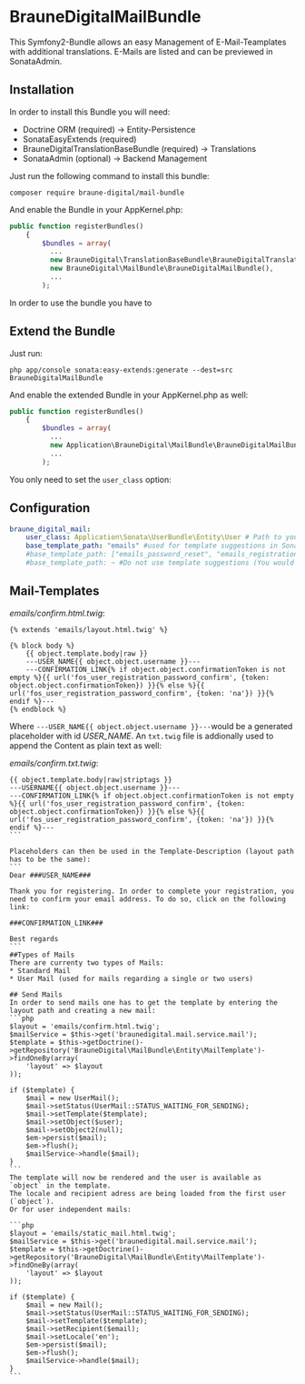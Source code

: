 # BrauneDigitalMailBundle

This Symfony2-Bundle allows an easy Management of E-Mail-Teamplates with additional translations. E-Mails are listed and can be previewed in SonataAdmin.

## Installation

In order to install this Bundle you will need:
* Doctrine ORM (required) -> Entity-Persistence
* SonataEasyExtends (required)
* BrauneDigitalTranslationBaseBundle (required) -> Translations
* SonataAdmin (optional) -> Backend Management

Just run the following command to install this bundle:
```
composer require braune-digital/mail-bundle
```

And enable the Bundle in your AppKernel.php:
```php
public function registerBundles()
    {
        $bundles = array(
          ...
          new BrauneDigital\TranslationBaseBundle\BrauneDigitalTranslationBaseBundle(),
          new BrauneDigital\MailBundle\BrauneDigitalMailBundle(),
          ...
        );
```

In order to use the bundle you have to
## Extend the Bundle
Just run:
```
php app/console sonata:easy-extends:generate --dest=src BrauneDigitalMailBundle
```

And enable the extended Bundle in your AppKernel.php as well:
```php
public function registerBundles()
    {
        $bundles = array(
          ...
          new Application\BrauneDigital\MailBundle\BrauneDigitalMailBundle()
          ...
        );
```

You only need to set the `user_class` option:
## Configuration
```yml
braune_digital_mail:
    user_class: Application\Sonata\UserBundle\Entity\User # Path to you used User-Entity
    base_template_path: "emails" #used for template suggestions in SonataAdmin, defaults to "emails", which would resolve to app/Resources/views/emails
    #base_template_path: ["emails_password_reset", "emails_registration] #Can be an array of paths as well
    #base_template_path: ~ #Do not use template suggestions (You would have to enter the path manually)
```

## Mail-Templates

*emails/confirm.html.twig*:
```twig
{% extends 'emails/layout.html.twig' %}

{% block body %}
	{{ object.template.body|raw }}
	---USER_NAME{{ object.object.username }}---
	---CONFIRMATION_LINK{% if object.object.confirmationToken is not empty %}{{ url('fos_user_registration_password_confirm', {token: object.object.confirmationToken}) }}{% else %}{{ url('fos_user_registration_password_confirm', {token: 'na'}) }}{% endif %}---
{% endblock %}
```

Where `---USER_NAME{{ object.object.username }}---`would be a generated placeholder with id *USER_NAME*.
An `txt.twig` file is addionally used to append the Content as plain text as well:  
  
*emails/confirm.txt.twig*:
````
{{ object.template.body|raw|striptags }}
---USERNAME{{ object.object.username }}---
---CONFIRMATION_LINK{% if object.object.confirmationToken is not empty %}{{ url('fos_user_registration_password_confirm', {token: object.object.confirmationToken}) }}{% else %}{{ url('fos_user_registration_password_confirm', {token: 'na'}) }}{% endif %}---
```

Placeholders can then be used in the Template-Description (layout path has to be the same):
```
Dear ###USER_NAME###

Thank you for registering. In order to complete your registration, you need to confirm your email address. To do so, click on the following link:

###CONFIRMATION_LINK###

Best regards
```
##Types of Mails
There are currenty two types of Mails:
* Standard Mail
* User Mail (used for mails regarding a single or two users)

## Send Mails
In order to send mails one has to get the template by entering the layout path and creating a new mail:
```php
$layout = 'emails/confirm.html.twig';
$mailService = $this->get('braunedigital.mail.service.mail');
$template = $this->getDoctrine()->getRepository('BrauneDigital\MailBundle\Entity\MailTemplate')->findOneBy(array(
    'layout' => $layout
));

if ($template) {
    $mail = new UserMail();
    $mail->setStatus(UserMail::STATUS_WAITING_FOR_SENDING);
    $mail->setTemplate($template);
    $mail->setObject($user);
    $mail->setObject2(null);
    $em->persist($mail);
    $em->flush();
    $mailService->handle($mail);
}
```
The template will now be rendered and the user is available as `object` in the template.
The locale and recipient adress are being loaded from the first user (`object`).
Or for user independent mails:

```php
$layout = 'emails/static_mail.html.twig';
$mailService = $this->get('braunedigital.mail.service.mail');
$template = $this->getDoctrine()->getRepository('BrauneDigital\MailBundle\Entity\MailTemplate')->findOneBy(array(
    'layout' => $layout
));

if ($template) {
    $mail = new Mail();
    $mail->setStatus(UserMail::STATUS_WAITING_FOR_SENDING);
    $mail->setTemplate($template);
    $mail->setRecipient($email);
    $mail->setLocale('en');
    $em->persist($mail);
    $em->flush();
    $mailService->handle($mail);
}
```
